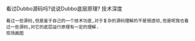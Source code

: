 看过Dubbo源码吗?说说Dubbo底层原理? 技术深度

    看过一些源码,但是鉴于自己的一个技术功底,对于复杂的源码理解的不是很透彻,但是呢我也看过一些源码,对它的底层运行原理有一定的理解.
    现场画图 


